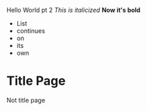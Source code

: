 Hello World pt 2
*This is italicized*
**Now it's bold**
- List
- continues
- on
- its
- own
# Title Page
Not title page
